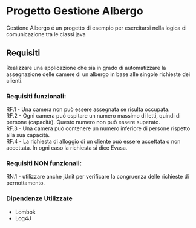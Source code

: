 
# Progetto Gestione Albergo

Gestione Albergo é un progetto di esempio per esercitarsi nella logica di comunicazione tra le classi java

## Requisiti
Realizzare una applicazione che sia in grado di automatizzare la assegnazione delle camere di un albergo in base alle singole richieste dei clienti.

### Requisiti funzionali:  
RF.1 - Una camera non può essere assegnata se risulta occupata.  
RF.2 - Ogni camera può ospitare un numero massimo di letti, quindi di persone (capacità). Questo numero non può essere superato.  
RF.3 - Una camera può contenere un numero inferiore di persone rispetto alla sua capacità.  
RF.4 - La richiesta di alloggio di un cliente può essere accettata o non accettata. In ogni caso la richiesta si dice Evasa.  


### Requisiti NON funzionali:  
RN.1 - utilizzare anche jUnit per verificare la congruenza delle richieste di pernottamento.

### Dipendenze Utilizzate  
 - Lombok
 - Log4J